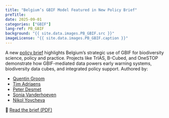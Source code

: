 ```yaml
---
title: "Belgium’s GBIF Model Featured in New Policy Brief"
preTitle: 
date: 2025-09-01
categories: ["GBIF"]
lang-ref: PB_GBIF
background: "{{ site.data.images.PB_GBIF.src }}"
imageLicense: "{{ site.data.images.PB_GBIF.caption }}"
---
```



A new [policy brief](https://doi.org/10.5281/zenodo.16890980)  highlights Belgium’s strategic use of GBIF for biodiversity science, policy and practice. Projects like TrIAS, B-Cubed, and OneSTOP demonstrate how GBIF-mediated data powers early warning systems, biodiversity data cubes, and integrated policy support.
Authored by:
- [Quentin Groom](https://orcid.org/0000-0002-0596-5376)
- [Tim Adriaens](https://orcid.org/0000-0001-7268-4200)
- [Peter Desmet](https://orcid.org/0000-0002-8442-8025)
- [Sonia Vanderhoeven](https://orcid.org/0000-0002-6298-5373)
- [Nikol Yovcheva](https://knowledge4policy.ec.europa.eu/profile/nikol-yovcheva-5639_en)

🔗 [Read the brief (PDF)](https://doi.org/10.5281/zenodo.16890980)
